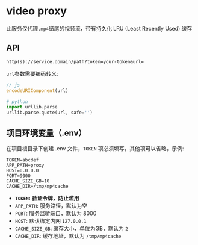 # video proxy
此服务仅代理`.mp4`结尾的视频流，带有持久化 LRU (Least Recently Used) 缓存
## API
```
http(s)://service.domain/path?token=your-token&url=
```
`url`参数需要编码转义:
```JavaScript
// js
encodeURIComponent(url)
```
```python
# python
import urllib.parse
urllib.parse.quote(url, safe='')
```
## 项目环境变量（.env）

在项目根目录下创建 .env 文件，`TOKEN` 项必须填写，其他项可以省略，示例:

```
TOKEN=abcdef
APP_PATH=proxy
HOST=0.0.0.0
PORT=9000
CACHE_SIZE_GB=10
CACHE_DIR=/tmp/mp4cache
```

- **`TOKEN`: 验证令牌，防止滥用**
- `APP_PATH`: 服务路径，默认为空
- `PORT`: 服务监听端口，默认为 8000
- `HOST`: 默认绑定内网 `127.0.0.1`
- `CACHE_SIZE_GB`: 缓存大小，单位为GB，默认为 `2`
- `CACHE_DIR`: 缓存地址，默认为 `/tmp/mp4cache`
